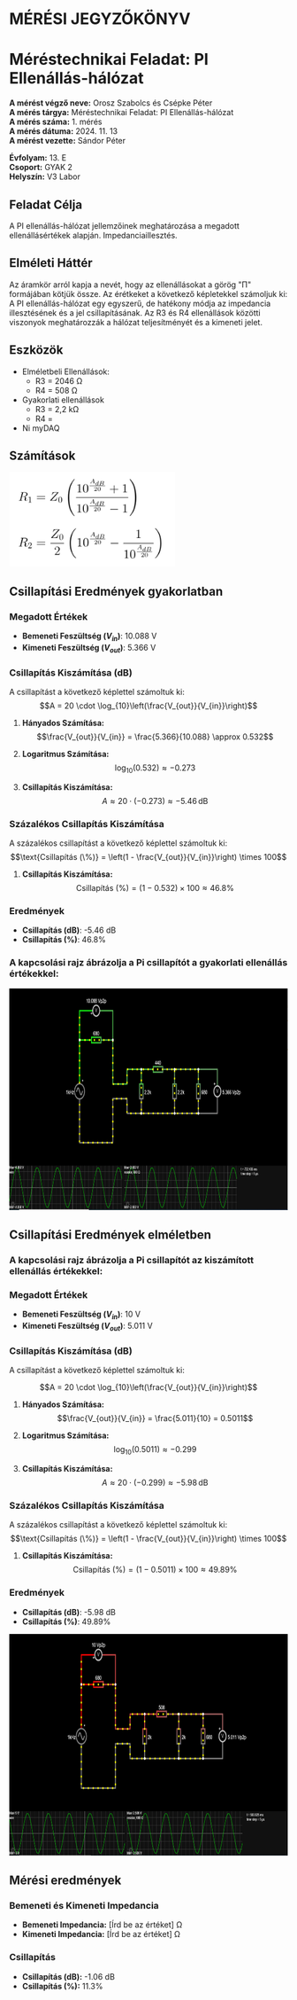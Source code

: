 # MÉRÉSI JEGYZŐKÖNYV
# Méréstechnikai Feladat: PI Ellenállás-hálózat

**A mérést végző neve:** Orosz Szabolcs és Csépke Péter  
**A mérés tárgya:** Méréstechnikai Feladat: PI Ellenállás-hálózat  
**A mérés száma:** 1. mérés  
**A mérés dátuma:** 2024. 11. 13  
**A mérést vezette:** Sándor Péter  

**Évfolyam:** 13. E  
**Csoport:** GYAK 2  
**Helyszín:** V3 Labor  

## Feladat Célja
A PI ellenállás-hálózat jellemzőinek meghatározása a megadott ellenállásértékek alapján. Impedanciaillesztés.  

## Elméleti Háttér
Az áramkör arról kapja a nevét, hogy az ellenállásokat a görög "Π" formájában kötjük össze. Az érétkeket a következő képletekkel számoljuk ki:
A PI ellenállás-hálózat egy egyszerű, de hatékony módja az impedancia illesztésének és a jel csillapításának. Az R3 és R4 ellenállások közötti viszonyok meghatározzák a hálózat teljesítményét és a kimeneti jelet.

## Eszközök
- Elméletbeli Ellenállások:
  - R3 = 2046 Ω
  - R4 = 508 Ω
- Gyakorlati  ellenállások
  - R3 = 2,2 kΩ
  - R4 = 
- Ni myDAQ 

## Számítások
<img src="https://github.com/oroszszr/jegyzokonyv/blob/main/meres1/keplet.PNG" width="300" height="170">  

## Csillapítási Eredmények gyakorlatban 

### Megadott Értékek  
- **Bemeneti Feszültség ($V_{in}$)**: 10.088 V  
- **Kimeneti Feszültség ($V_{out}$)**: 5.366 V  

### Csillapítás Kiszámítása (dB)  
A csillapítást a következő képlettel számoltuk ki:  
$$A = 20 \cdot \log_{10}\left(\frac{V_{out}}{V_{in}}\right)$$  

1. **Hányados Számítása:**  
   $$\frac{V_{out}}{V_{in}} = \frac{5.366}{10.088} \approx 0.532$$  

2. **Logaritmus Számítása:**  
   $$\log_{10}(0.532) \approx -0.273$$  

3. **Csillapítás Kiszámítása:**  
   $$A \approx 20 \cdot (-0.273) \approx -5.46 \, \text{dB}$$  

### Százalékos Csillapítás Kiszámítása  
A százalékos csillapítást a következő képlettel számoltuk ki:  
$$\text{Csillapítás (\%)} = \left(1 - \frac{V_{out}}{V_{in}}\right) \times 100$$  

1. **Csillapítás Kiszámítása:**  
$$\text{Csillapítás (\%)} = \left(1 - 0.532\right) \times 100 \approx 46.8\%$$  

### Eredmények
- **Csillapítás (dB)**: -5.46 dB  
- **Csillapítás (%)**: 46.8%  

### A kapcsolási rajz ábrázolja a Pi csillapítót a gyakorlati ellenállás értékekkel:

<img src="https://github.com/oroszszr/jegyzokonyv/blob/main/meres1/falstad2.PNG" width="770" height="400">

## Csillapítási Eredmények elméletben  

### A kapcsolási rajz ábrázolja a Pi csillapítót az kiszámított ellenállás értékekkel:

### Megadott Értékek
- **Bemeneti Feszültség ($V_{in}$)**: 10 V
- **Kimeneti Feszültség ($V_{out}$)**: 5.011 V

### Csillapítás Kiszámítása (dB)
A csillapítást a következő képlettel számoltuk ki:

$$A = 20 \cdot \log_{10}\left(\frac{V_{out}}{V_{in}}\right)$$

1. **Hányados Számítása:**
   $$\frac{V_{out}}{V_{in}} = \frac{5.011}{10} = 0.5011$$

2. **Logaritmus Számítása:**
   $$\log_{10}(0.5011) \approx -0.299$$

3. **Csillapítás Kiszámítása:**
   $$A \approx 20 \cdot (-0.299) \approx -5.98 \, \text{dB}$$

### Százalékos Csillapítás Kiszámítása
A százalékos csillapítást a következő képlettel számoltuk ki:
$$\text{Csillapítás (\%)} = \left(1 - \frac{V_{out}}{V_{in}}\right) \times 100$$

1. **Csillapítás Kiszámítása:**
$$\text{Csillapítás (\%)} = \left(1 - 0.5011\right) \times 100 \approx 49.89\%$$

### Eredmények
- **Csillapítás (dB)**: -5.98 dB
- **Csillapítás (%)**: 49.89%

<img src="https://github.com/oroszszr/jegyzokonyv/blob/main/meres1/falstad1.PNG" width="770" height="400">

## Mérési eredmények

### Bemeneti és Kimeneti Impedancia
- **Bemeneti Impedancia:** [Írd be az értéket] Ω
- **Kimeneti Impedancia:** [Írd be az értéket] Ω

### Csillapítás
- **Csillapítás (dB):** -1.06 dB
- **Csillapítás (%):** 11.3%


